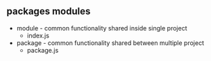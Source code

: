 ## packages modules

- module - common functionality shared inside single project
    - index.js
- package - common functionality shared between multiple project
    - package.js






